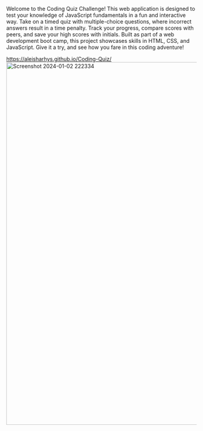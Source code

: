 Welcome to the Coding Quiz Challenge! This web application is designed to test your knowledge of JavaScript fundamentals in a fun and interactive way. Take on a timed quiz with multiple-choice questions, where incorrect answers result in a time penalty. Track your progress, compare scores with peers, and save your high scores with initials. Built as part of a web development boot camp, this project showcases skills in HTML, CSS, and JavaScript. Give it a try, and see how you fare in this coding adventure!

https://aleisharhys.github.io/Coding-Quiz/
<img width="960" alt="Screenshot 2024-01-02 222334" src="https://github.com/aleisharhys/Coding-Quiz/assets/147520136/26acf91b-81a7-4473-b912-485bce936b03">
